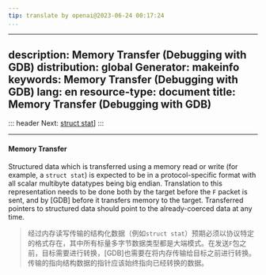 ```yaml
---
tip: translate by openai@2023-06-24 00:17:24
...
```

---
description: Memory Transfer (Debugging with GDB)
distribution: global
Generator: makeinfo
keywords: Memory Transfer (Debugging with GDB)
lang: en
resource-type: document
title: Memory Transfer (Debugging with GDB)
---
::: header
Next: [struct stat](struct-stat.html#struct-stat)]
:::

---

#### Memory Transfer


Structured data which is transferred using a memory read or write (for example, a `struct stat`) is expected to be in a protocol-specific format with all scalar multibyte datatypes being big endian. Translation to this representation needs to be done both by the target before the `F` packet is sent, and by [GDB] before it transfers memory to the target. Transferred pointers to structured data should point to the already-coerced data at any time.

> 经过内存读写传输的结构化数据（例如`struct stat`）预期必须以协议特定的格式存在，其中所有标量多字节数据类型都是大端模式。在发送`F`包之前，目标需要进行转换，[GDB]也需要在将内存传输给目标之前进行转换。传输的指向结构数据的指针应该始终指向已经转换的数据。
